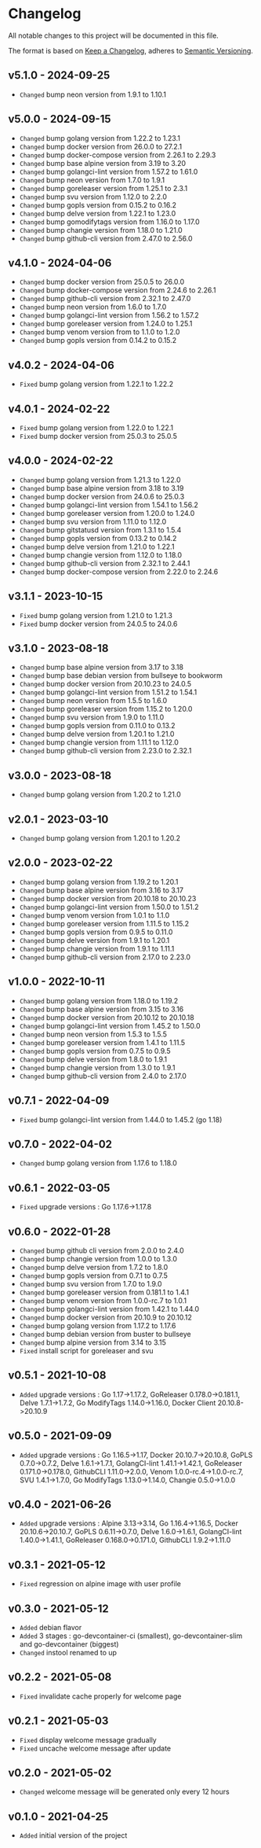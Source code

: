 # Changelog

All notable changes to this project will be documented in this file.

The format is based on [Keep a Changelog](https://keepachangelog.com/en/1.0.0/),
adheres to [Semantic Versioning](https://semver.org/spec/v2.0.0.html).

## v5.1.0 - 2024-09-25

- `Changed` bump neon version from 1.9.1 to 1.10.1

## v5.0.0 - 2024-09-15

- `Changed` bump golang version from 1.22.2 to 1.23.1
- `Changed` bump docker version from 26.0.0 to 27.2.1
- `Changed` bump docker-compose version from 2.26.1 to 2.29.3
- `Changed` bump base alpine version from 3.19 to 3.20
- `Changed` bump golangci-lint version from 1.57.2 to 1.61.0
- `Changed` bump neon version from 1.7.0 to 1.9.1
- `Changed` bump goreleaser version from 1.25.1 to 2.3.1
- `Changed` bump svu version from 1.12.0 to 2.2.0
- `Changed` bump gopls version from 0.15.2 to 0.16.2
- `Changed` bump delve version from 1.22.1 to 1.23.0
- `Changed` bump gomodifytags version from 1.16.0 to 1.17.0
- `Changed` bump changie version from 1.18.0 to 1.21.0
- `Changed` bump github-cli version from 2.47.0 to 2.56.0

## v4.1.0 - 2024-04-06

- `Changed` bump docker version from 25.0.5 to 26.0.0
- `Changed` bump docker-compose version from 2.24.6 to 2.26.1
- `Changed` bump github-cli version from 2.32.1 to 2.47.0
- `Changed` bump neon version from 1.6.0 to 1.7.0
- `Changed` bump golangci-lint version from 1.56.2 to 1.57.2
- `Changed` bump goreleaser version from 1.24.0 to 1.25.1
- `Changed` bump venom version from to 1.1.0 to 1.2.0
- `Changed` bump gopls version from 0.14.2 to 0.15.2

## v4.0.2 - 2024-04-06

- `Fixed` bump golang version from 1.22.1 to 1.22.2

## v4.0.1 - 2024-02-22

- `Fixed` bump golang version from 1.22.0 to 1.22.1
- `Fixed` bump docker version from 25.0.3 to 25.0.5

## v4.0.0 - 2024-02-22

- `Changed` bump golang version from 1.21.3 to 1.22.0
- `Changed` bump base alpine version from 3.18 to 3.19
- `Changed` bump docker version from 24.0.6 to 25.0.3
- `Changed` bump golangci-lint version from 1.54.1 to 1.56.2
- `Changed` bump goreleaser version from 1.20.0 to 1.24.0
- `Changed` bump svu version from 1.11.0 to 1.12.0
- `Changed` bump gitstatusd version from 1.3.1 to 1.5.4
- `Changed` bump gopls version from 0.13.2 to 0.14.2
- `Changed` bump delve version from 1.21.0 to 1.22.1
- `Changed` bump changie version from 1.12.0 to 1.18.0
- `Changed` bump github-cli version from 2.32.1 to 2.44.1
- `Changed` bump docker-compose version from 2.22.0 to 2.24.6

## v3.1.1 - 2023-10-15

- `Fixed` bump golang version from 1.21.0 to 1.21.3
- `Fixed` bump docker version from 24.0.5 to 24.0.6

## v3.1.0 - 2023-08-18

- `Changed` bump base alpine version from 3.17 to 3.18
- `Changed` bump base debian version from bullseye to bookworm
- `Changed` bump docker version from 20.10.23 to 24.0.5
- `Changed` bump golangci-lint version from 1.51.2 to 1.54.1
- `Changed` bump neon version from 1.5.5 to 1.6.0
- `Changed` bump goreleaser version from 1.15.2 to 1.20.0
- `Changed` bump svu version from 1.9.0 to 1.11.0
- `Changed` bump gopls version from 0.11.0 to 0.13.2
- `Changed` bump delve version from 1.20.1 to 1.21.0
- `Changed` bump changie version from 1.11.1 to 1.12.0
- `Changed` bump github-cli version from 2.23.0 to 2.32.1

## v3.0.0 - 2023-08-18

- `Changed` bump golang version from 1.20.2 to 1.21.0

## v2.0.1 - 2023-03-10

- `Changed` bump golang version from 1.20.1 to 1.20.2

## v2.0.0 - 2023-02-22

- `Changed` bump golang version from 1.19.2 to 1.20.1
- `Changed` bump base alpine version from 3.16 to 3.17
- `Changed` bump docker version from 20.10.18 to 20.10.23
- `Changed` bump golangci-lint version from 1.50.0 to 1.51.2
- `Changed` bump venom version from 1.0.1 to 1.1.0
- `Changed` bump goreleaser version from 1.11.5 to 1.15.2
- `Changed` bump gopls version from 0.9.5 to 0.11.0
- `Changed` bump delve version from 1.9.1 to 1.20.1
- `Changed` bump changie version from 1.9.1 to 1.11.1
- `Changed` bump github-cli version from 2.17.0 to 2.23.0

## v1.0.0 - 2022-10-11

- `Changed` bump golang version from 1.18.0 to 1.19.2
- `Changed` bump base alpine version from 3.15 to 3.16
- `Changed` bump docker version from 20.10.12 to 20.10.18
- `Changed` bump golangci-lint version from 1.45.2 to 1.50.0
- `Changed` bump neon version from 1.5.3 to 1.5.5
- `Changed` bump goreleaser version from 1.4.1 to 1.11.5
- `Changed` bump gopls version from 0.7.5 to 0.9.5
- `Changed` bump delve version from 1.8.0 to 1.9.1
- `Changed` bump changie version from 1.3.0 to 1.9.1
- `Changed` bump github-cli version from 2.4.0 to 2.17.0

## v0.7.1 - 2022-04-09

- `Fixed` bump golangci-lint version from 1.44.0 to 1.45.2 (go 1.18)

## v0.7.0 - 2022-04-02

- `Changed` bump golang version from 1.17.6 to 1.18.0

## v0.6.1 - 2022-03-05

- `Fixed` upgrade versions : Go 1.17.6->1.17.8

## v0.6.0 - 2022-01-28

- `Changed` bump github cli version from 2.0.0 to 2.4.0
- `Changed` bump changie version from 1.0.0 to 1.3.0
- `Changed` bump delve version from 1.7.2 to 1.8.0
- `Changed` bump gopls version from 0.7.1 to 0.7.5
- `Changed` bump svu version from 1.7.0 to 1.9.0
- `Changed` bump goreleaser version from 0.181.1 to 1.4.1
- `Changed` bump venom version from 1.0.0-rc.7 to 1.0.1
- `Changed` bump golangci-lint version from 1.42.1 to 1.44.0
- `Changed` bump docker version from 20.10.9 to 20.10.12
- `Changed` bump golang version from 1.17.2 to 1.17.6
- `Changed` bump debian version from buster to bullseye
- `Changed` bump alpine version from 3.14 to 3.15
- `Fixed` install script for goreleaser and svu

## v0.5.1 - 2021-10-08

- `Added` upgrade versions : Go 1.17->1.17.2, GoReleaser 0.178.0->0.181.1, Delve 1.7.1->1.7.2, Go ModifyTags 1.14.0->1.16.0, Docker Client 20.10.8->20.10.9

## v0.5.0 - 2021-09-09

- `Added` upgrade versions : Go 1.16.5->1.17, Docker 20.10.7->20.10.8, GoPLS 0.7.0->0.7.2, Delve 1.6.1->1.7.1, GolangCI-lint 1.41.1->1.42.1, GoReleaser 0.171.0->0.178.0, GithubCLI 1.11.0->2.0.0, Venom 1.0.0-rc.4->1.0.0-rc.7, SVU 1.4.1->1.7.0, Go ModifyTags 1.13.0->1.14.0, Changie 0.5.0->1.0.0

## v0.4.0 - 2021-06-26

- `Added` upgrade versions : Alpine 3.13->3.14, Go 1.16.4->1.16.5, Docker 20.10.6->20.10.7, GoPLS 0.6.11->0.7.0, Delve 1.6.0->1.6.1, GolangCI-lint 1.40.0->1.41.1, GoReleaser 0.168.0->0.171.0, GithubCLI 1.9.2->1.11.0

## v0.3.1 - 2021-05-12

- `Fixed` regression on alpine image with user profile

## v0.3.0 - 2021-05-12

- `Added` debian flavor
- `Added` 3 stages : go-devcontainer-ci (smallest), go-devcontainer-slim and go-devcontainer (biggest)
- `Changed` instool renamed to up

## v0.2.2 - 2021-05-08

- `Fixed` invalidate cache properly for welcome page

## v0.2.1 - 2021-05-03

- `Fixed` display welcome message gradually
- `Fixed` uncache welcome message after update

## v0.2.0 - 2021-05-02

- `Changed` welcome message will be generated only every 12 hours

## v0.1.0 - 2021-04-25

- `Added` initial version of the project
